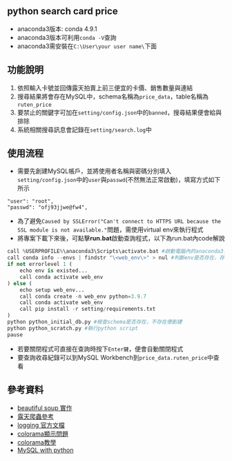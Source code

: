 ## python search card price
- anaconda3版本: conda 4.9.1
- anaconda3版本可利用`conda -V`查詢
- anaconda3需安裝在`C:\User\your user name\`下面

## 功能說明
1. 依照輸入卡號並回傳露天拍賣上前三便宜的卡價、銷售數量與連結
2. 搜尋結果將會存在MySQL中，schema名稱為`price_data`，table名稱為`ruten_price`
3. 要禁止的關鍵字可加在`setting/config.json`中的`banned`，搜尋結果便會給與排除
4. 系統相關搜尋訊息會記錄在`setting/search.log`中

## 使用流程
- 需要先創建MySQL帳戶，並將使用者名稱與密碼分別填入`setting/config.json`中的`user`與`passwd`(不然無法正常啟動)，填寫方式如下所示
```
"user": "root",
"passwd": "ofj93jjwe@fw4",
```
- 為了避免`Caused by SSLError("Can't connect to HTTPS URL because the SSL module is not available."`問題，需使用virtual env來執行程式
- 將專案下載下來後，可點擊**run.bat**啟動查詢程式，以下為run.bat內code解說
``` python
call %USERPROFILE%\anaconda3\Scripts\activate.bat #啟動電腦內的anaconda3，%USERPROFILE%可自動抓取用戶資訊
call conda info --envs | findstr "\<web_env\>" > nul #判斷env是否存在，存在則啟動，不存在則創建
if not errorlevel 1 (
    echo env is existed...
    call conda activate web_env
) else (
    echo setup web_env...
    call conda create -n web_env python=3.9.7
    call conda activate web_env
    call pip install -r setting/requirements.txt
)
python python_initial_db.py #檢查schema是否存在，不存在便創建
python python_scratch.py #執行python script
pause
```
- 若要關閉程式可直接在查詢時按下`Enter鍵`，便會自動關閉程式
- 要查詢收尋紀錄可以到MySQL Workbench到`price_data.ruten_price`中查看

## 參考資料
- [beautiful soup 實作](https://steam.oxxostudio.tw/category/python/spider/beautiful-soup.html)
- [露天爬蟲參考](https://tlyu0419.github.io/2020/06/14/Crawler-Ruten/)
- [logging 官方文檔](https://docs.python.org/zh-tw/3/howto/logging.html#handler-basic)
- [colorama顯示問題](https://lightrun.com/answers/tartley-colorama-colorama-not-working-with-input)
- [colorama教學](https://www.cnblogs.com/xiao-apple36/p/9151883.html)
- [MySQL with python](https://www.learncodewithmike.com/2020/02/python-mysql.html)
